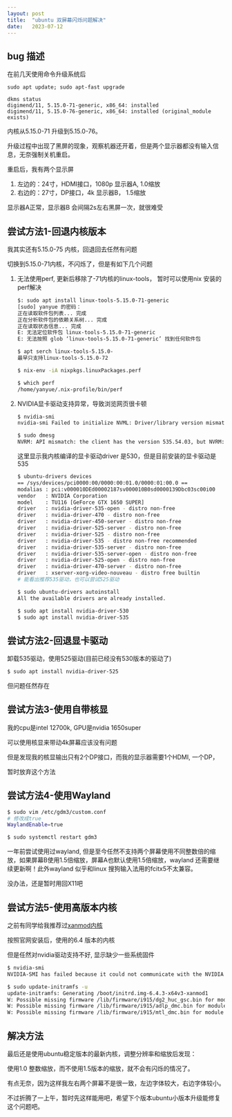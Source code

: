 ```yaml
---
layout: post
title:  "ubuntu 双屏幕闪烁问题解决"
date:   2023-07-12 
---
```




## bug 描述

在前几天使用命令升级系统后

```
sudo apt update; sudo apt-fast upgrade

dkms status                                              
digimend/11, 5.15.0-71-generic, x86_64: installed
digimend/11, 5.15.0-76-generic, x86_64: installed (original_module exists)  
```

内核从5.15.0-71 升级到5.15.0-76。

升级过程中出现了黑屏的现象，观察机器还开着，但是两个显示器都没有输入信息，无奈强制关机重启。

重启后，我有两个显示屏

1. 左边的：24寸，HDMI接口，1080p 显示器A, 1.0缩放
2. 右边的：27寸，DP接口，4k 显示器B， 1.5缩放

显示器A正常，显示器B 会间隔2s左右黑屏一次，就很难受



## 尝试方法1-回退内核版本

我其实还有5.15.0-75 内核，回退回去任然有问题

切换到5.15.0-71内核，不闪烁了，但是有如下几个问题

1. 无法使用perf, 更新后移除了-71内核的linux-tools， 暂时可以使用nix 安装的perf解决

   ```bash
   $: sudo apt install linux-tools-5.15.0-71-generic           
   [sudo] yanyue 的密码： 
   正在读取软件包列表... 完成
   正在分析软件包的依赖关系树... 完成
   正在读取状态信息... 完成                 
   E: 无法定位软件包 linux-tools-5.15.0-71-generic
   E: 无法按照 glob ‘linux-tools-5.15.0-71-generic’ 找到任何软件包 
   
   $ apt serch linux-tools-5.15.0-
   最早只支持linux-tools-5.15.0-72
   
   $ nix-env -iA nixpkgs.linuxPackages.perf
   
   $ which perf
   /home/yanyue/.nix-profile/bin/perf  
   ```

2. NVIDIA显卡驱动支持异常，导致浏览网页很卡顿

   ```bash
   $ nvidia-smi
   nvidia-smi Failed to initialize NVML: Driver/library version mismatch
   
   $ sudo dmesg
   NVRM: API mismatch: the client has the version 535.54.03, but NVRM: this kernel module has the version 530.41.03. Please NVRM: make sure that this kernel module and all NVIDIA driver NVRM: components have the same version.
   ```

   这里显示我内核编译的显卡驱动driver 是530，但是目前安装的显卡驱动是535

   ```bash
   $ ubuntu-drivers devices
   == /sys/devices/pci0000:00/0000:00:01.0/0000:01:00.0 ==
   modalias : pci:v000010DEd00002187sv000010B0sd0000139Dbc03sc00i00
   vendor   : NVIDIA Corporation
   model    : TU116 [GeForce GTX 1650 SUPER]
   driver   : nvidia-driver-535-open - distro non-free
   driver   : nvidia-driver-470 - distro non-free
   driver   : nvidia-driver-450-server - distro non-free
   driver   : nvidia-driver-525-server - distro non-free
   driver   : nvidia-driver-525 - distro non-free
   driver   : nvidia-driver-535 - distro non-free recommended
   driver   : nvidia-driver-535-server - distro non-free
   driver   : nvidia-driver-535-server-open - distro non-free
   driver   : nvidia-driver-525-open - distro non-free
   driver   : nvidia-driver-470-server - distro non-free
   driver   : xserver-xorg-video-nouveau - distro free builtin
   # 能看出推荐535驱动，也可以尝试525驱动
   
   $ sudo ubuntu-drivers autoinstall               
   All the available drivers are already installed. 
   
   $ sudo apt install nvidia-driver-530 
   $ sudo apt install nvidia-driver-535
   ```
   
   

## 尝试方法2-回退显卡驱动

   卸载535驱动，使用525驱动(目前已经没有530版本的驱动了)

```bash
$ sudo apt install nvidia-driver-525 
```

但问题任然存在



## 尝试方法3-使用自带核显

我的cpu是intel 12700k, GPU是nvidia 1650super

可以使用核显来带动4k屏幕应该没有问题

但是发现我的核显输出只有2个DP接口，而我的显示器需要1个HDMI,  一个DP，

暂时放弃这个方法



## 尝试方法4-使用Wayland

```bash
$ sudo vim /etc/gdm3/custom.conf
# 修改成true
WaylandEnable=true

$ sudo systemctl restart gdm3
```

一年前尝试使用过wayland, 但是至今任然不支持两个屏幕使用不同整数倍的缩放，如果屏幕B使用1.5倍缩放，屏幕A也默认使用1.5倍缩放，wayland 还需要继续更新啊！此外wayland 似乎和linux 搜狗输入法用的fcitx5不太兼容。

没办法，还是暂时用回X11吧



## 尝试方法5-使用高版本内核

之前有同学给我推荐过[xanmod内核](https://xanmod.org/)

按照官网安装后，使用的6.4 版本的内核

但是任然对nvidia驱动支持不好, 显示缺少一些系统固件

```bash
$ nvidia-smi
NVIDIA-SMI has failed because it could not communicate with the NVIDIA driver. Make sure that the latest NVIDIA driver is installed and running.

$ sudo update-initramfs -u
update-initramfs: Generating /boot/initrd.img-6.4.3-x64v3-xanmod1
W: Possible missing firmware /lib/firmware/i915/dg2_huc_gsc.bin for module i915
W: Possible missing firmware /lib/firmware/i915/adlp_dmc.bin for module i915
W: Possible missing firmware /lib/firmware/i915/mtl_dmc.bin for module i915  
```



## 解决方法

最后还是使用ubuntu稳定版本的最新内核，调整分辨率和缩放后发现：

使用1.0 整数缩放，而不使用1.5版本的缩放，就不会有闪烁的情况了。

有点无奈，因为这样我左右两个屏幕不是很一致，左边字体较大，右边字体较小。

不过折腾了一上午，暂时先这样能用吧，希望下个版本ubuntu小版本升级能修复这个问题吧。

